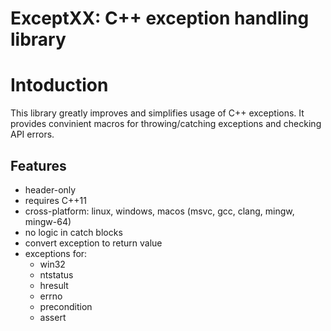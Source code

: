 # ExceptXX: C++ exception handling library

# Intoduction
This library greatly improves and simplifies usage of C++ exceptions. It provides convinient macros for throwing/catching exceptions and checking API errors.

## Features
- header-only
- requires C++11
- cross-platform: linux, windows, macos (msvc, gcc, clang, mingw, mingw-64)
- no logic in catch blocks
- convert exception to return value
- exceptions for:
  - win32
  - ntstatus
  - hresult
  - errno
  - precondition
  - assert
